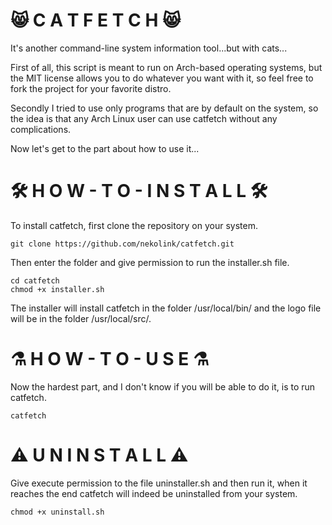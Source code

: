 # 😸  C A T F E T C H  😸
It's another command-line system information tool...but with cats...

First of all, this script is meant to run on Arch-based operating systems, but the MIT license allows you to do whatever you want with it, so feel free to fork the project for your favorite distro.

Secondly I tried to use only programs that are by default on the system, so the idea is that any Arch Linux user can use catfetch without any complications.

Now let's get to the part about how to use it...

# 🛠️  H O W - T O - I N S T A L L  🛠️
To install catfetch, first clone the repository on your system.
```
git clone https://github.com/nekolink/catfetch.git
```

Then enter the folder and give permission to run the installer.sh file.
```
cd catfetch
chmod +x installer.sh
```

The installer will install catfetch in the folder /usr/local/bin/ and the logo file will be in the folder /usr/local/src/.

# ⚗️  H O W - T O - U S E  ⚗️
Now the hardest part, and I don't know if you will be able to do it, is to run catfetch.
```
catfetch
```

# ⚠️  U N I N S T A L L  ⚠️ 
Give execute permission to the file uninstaller.sh and then run it, when it reaches the end catfetch will indeed be uninstalled from your system.
```
chmod +x uninstall.sh
```
